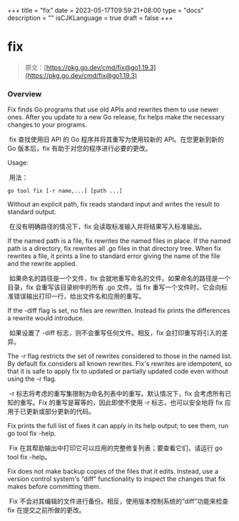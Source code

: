+++
title = "fix"
date = 2023-05-17T09:59:21+08:00
type = "docs"
description = ""
isCJKLanguage = true
draft = false
+++
# fix

> 原文：[https://pkg.go.dev/cmd/fix@go1.19.3](https://pkg.go.dev/cmd/fix@go1.19.3)

### Overview 

Fix finds Go programs that use old APIs and rewrites them to use newer ones. After you update to a new Go release, fix helps make the necessary changes to your programs.

​	fix 查找使用旧 API 的 Go 程序并将其重写为使用较新的 API。在您更新到新的 Go 版本后，fix 有助于对您的程序进行必要的更改。

Usage:

​	用法：

```
go tool fix [-r name,...] [path ...]
```

Without an explicit path, fix reads standard input and writes the result to standard output.

​	在没有明确路径的情况下，fix 会读取标准输入并将结果写入标准输出。

If the named path is a file, fix rewrites the named files in place. If the named path is a directory, fix rewrites all .go files in that directory tree. When fix rewrites a file, it prints a line to standard error giving the name of the file and the rewrite applied.

​	如果命名的路径是一个文件，fix 会就地重写命名的文件。如果命名的路径是一个目录，fix 会重写该目录树中的所有 .go 文件。当 fix 重写一个文件时，它会向标准错误输出打印一行，给出文件名和应用的重写。

If the -diff flag is set, no files are rewritten. Instead fix prints the differences a rewrite would introduce.

​	如果设置了 -diff 标志，则不会重写任何文件。相反，fix 会打印重写将引入的差异。

The -r flag restricts the set of rewrites considered to those in the named list. By default fix considers all known rewrites. Fix's rewrites are idempotent, so that it is safe to apply fix to updated or partially updated code even without using the -r flag.

​	-r 标志将考虑的重写集限制为命名列表中的重写。默认情况下，fix 会考虑所有已知的重写。Fix 的重写是幂等的，因此即使不使用 -r 标志，也可以安全地将 fix 应用于已更新或部分更新的代码。

Fix prints the full list of fixes it can apply in its help output; to see them, run go tool fix -help.

​	Fix 在其帮助输出中打印它可以应用的完整修复列表；要查看它们，请运行 go tool fix -help。

Fix does not make backup copies of the files that it edits. Instead, use a version control system's “diff” functionality to inspect the changes that fix makes before committing them.

​	Fix 不会对其编辑的文件进行备份。相反，使用版本控制系统的“diff”功能来检查 fix 在提交之前所做的更改。